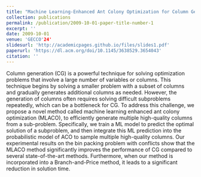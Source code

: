 ```yaml
---
title: "Machine Learning-Enhanced Ant Colony Optimization for Column Generation"
collection: publications
permalink: /publication/2009-10-01-paper-title-number-1
excerpt: ''
date: 2009-10-01
venue: 'GECCO'24'
slidesurl: 'http://academicpages.github.io/files/slides1.pdf'
paperurl: 'https://dl.acm.org/doi/10.1145/3638529.3654043'
citation: ''
---
```


Column generation (CG) is a powerful technique for solving optimization problems that involve a large number of variables or columns. This technique begins by solving a smaller problem with a subset of columns and gradually generates additional columns as needed. However, the generation of columns often requires solving difficult subproblems repeatedly, which can be a bottleneck for CG. To address this challenge, we propose a novel method called machine learning enhanced ant colony optimization (MLACO), to efficiently generate multiple high-quality columns from a sub-problem. Specifically, we train a ML model to predict the optimal solution of a subproblem, and then integrate this ML prediction into the probabilistic model of ACO to sample multiple high-quality columns. Our experimental results on the bin packing problem with conflicts show that the MLACO method significantly improves the performance of CG compared to several state-of-the-art methods. Furthermore, when our method is incorporated into a Branch-and-Price method, it leads to a significant reduction in solution time.
